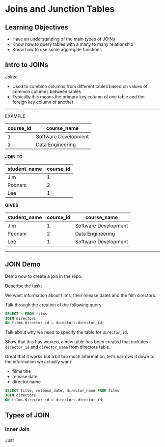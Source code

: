 # Joins and Junction Tables

## Learning Objectives

- Have an understanding of the main types of JOINs
- Know how to query tables with a many to many relationship
- Know how to use some aggregate functions

## Intro to JOINs

Joins:

- Used to combine columns from different tables based on values of common columns between tables
- Typically this means the primary key column of one table and the foreign key column of another

---

EXAMPLE:

| course_id | course_name          |
| --------- | -------------------- |
| 1         | Software Development |
| 2         | Data Engineering     |

**JOIN TO**

| student_name | course_id |
| ------------ | --------- |
| Jim          | 1         |
| Poonam       | 2         |
| Lee          | 1         |

**GIVES**

| student_name | course_id | course_name          |
| ------------ | --------- | -------------------- |
| Jim          | 1         | Software Development |
| Poonam       | 2         | Data Engineering     |
| Lee          | 1         | Software Development |

---

## JOIN Demo

Demo how to create a join in the repo:

Describe the task:

We want information about films, their release dates and the film directors.

Talk through the creation of the following query:

```sql
SELECT * FROM films
JOIN directors
ON films.director_id = directors.director_id;
```

Talk about why we need to specify the table for `director_id`.

Show that this has worked, a new table has been created that includes `director_id` and `director_name` from directors table.

Great that it works but a bit too much information, let's narrows it down to the information we actually want:

- films title
- release date
- director name

```sql
SELECT title, release_date, director_name FROM films
JOIN directors
ON films.director_id = directors.director_id;
```

## Types of JOIN

### Inner Join

Just
